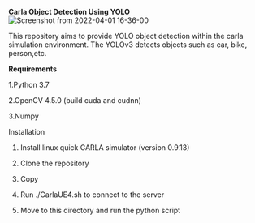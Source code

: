 **Carla Object Detection Using YOLO**
![Screenshot from 2022-04-01 16-36-00](https://user-images.githubusercontent.com/85341949/161832011-831f0b98-e9ca-4658-b9bf-e8a0e2b3c916.png)

This repository aims to provide YOLO object detection within the carla simulation environment. The YOLOv3 detects objects such as car, bike, person,etc.

**Requirements**

1.Python 3.7

2.OpenCV 4.5.0 (build cuda and cudnn)

3.Numpy

Installation

1. Install linux quick CARLA simulator (version 0.9.13)

2. Clone the repository

3. Copy

4. Run ./CarlaUE4.sh to connect to the server

5. Move to this directory and run the python script
